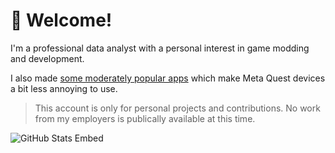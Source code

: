 # 👋 Welcome!
I'm a professional data analyst with a personal interest in game modding and development.

I also made [some moderately popular apps](https://sidequestvr.com/user/1952381) which make Meta Quest devices a bit less annoying to use.

> This account is only for personal projects and contributions. No work from my employers is publically available at this time.

![GitHub Stats Embed](https://github-readme-stats.vercel.app/api?username=threethan&show_icons=true&title_color=FFF&text_color=FFF&icon_color=FFF&hide_border=true&bg_color=70,007ea2,503cbf,a42169&include_all_commits=true)

